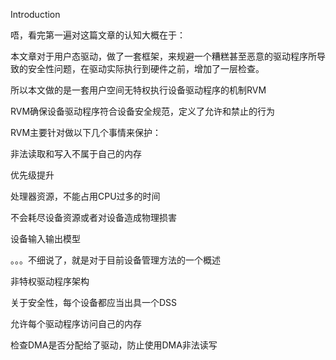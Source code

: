 Introduction

唔，看完第一遍对这篇文章的认知大概在于：

本文章对于用户态驱动，做了一套框架，来规避一个糟糕甚至恶意的驱动程序所导致的安全性问题，在驱动实际执行到硬件之前，增加了一层检查。



所以本文做的是一套用户空间无特权执行设备驱动程序的机制RVM

RVM确保设备驱动程序符合设备安全规范，定义了允许和禁止的行为



RVM主要针对做以下几个事情来保护：

非法读取和写入不属于自己的内存

优先级提升

处理器资源，不能占用CPU过多的时间

不会耗尽设备资源或者对设备造成物理损害



设备输入输出模型

。。。不细说了，就是对于目前设备管理方法的一个概述



非特权驱动程序架构



关于安全性，每个设备都应当出具一个DSS

允许每个驱动程序访问自己的内存

检查DMA是否分配给了驱动，防止使用DMA非法读写




